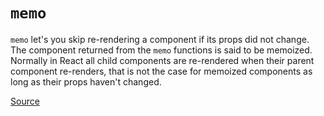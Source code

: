 # `memo`

`memo` let's you skip re-rendering a component if its props did not change. The component returned from the `memo`
functions is said to be memoized. Normally in React all child components are re-rendered when their parent component
re-renders, that is not the case for memoized components as long as their props haven't changed.

[Source](https://react.dev/reference/react/memo)